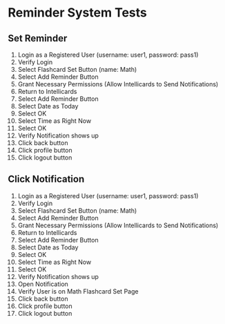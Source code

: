 # Reminder System Tests
## Set Reminder
1. Login as a Registered User (username: user1, password: pass1)
2. Verify Login
3. Select Flashcard Set Button (name: Math)
4. Select Add Reminder Button 
5. Grant Necessary Permissions (Allow Intellicards to Send Notifications)
6. Return to Intellicards
7. Select Add Reminder Button
8. Select Date as Today
9. Select OK
10. Select Time as Right Now
11. Select OK
12. Verify Notification shows up
13. Click back button 
14. Click profile button 
15. Click logout button

## Click Notification
1. Login as a Registered User (username: user1, password: pass1)
2. Verify Login
3. Select Flashcard Set Button (name: Math)
4. Select Add Reminder Button
5. Grant Necessary Permissions (Allow Intellicards to Send Notifications)
6. Return to Intellicards
7. Select Add Reminder Button
8. Select Date as Today
9. Select OK
10. Select Time as Right Now
11. Select OK
12. Verify Notification shows up
13. Open Notification
14. Verify User is on Math Flashcard Set Page 
15. Click back button 
16. Click profile button 
17. Click logout button